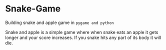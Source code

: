 # Snake-Game
Building snake and apple game in `pygame and python`

Snake and apple is a simple game where when snake eats an apple it gets longer and your score increases. If you snake hits any part of its body it will die.

